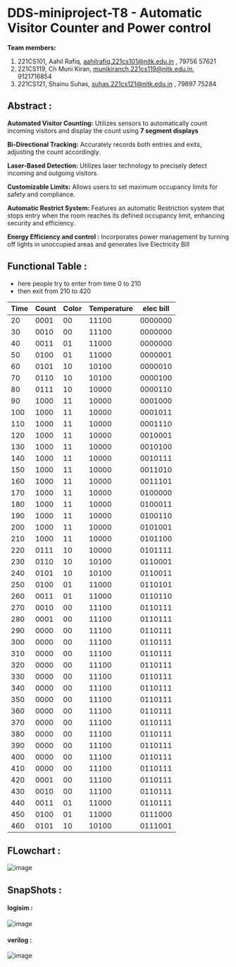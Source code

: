 # DDS-miniproject-T8 - Automatic Visitor Counter and Power control

**Team members:**

1. 221CS101, Aahil Rafiq, <aahilrafiq.221cs101@nitk.edu.in> , 79756 57621
1. 221CS119, Ch Muni Kiran, <munikiranch.221cs119@nitk.edu.in>, 9121716854
1. 221CS121, Shainu Suhas, <suhas.221cs121@nitk.edu.in> , 79897 75284

## Abstract :

**Automated Visitor Counting:** Utilizes sensors to automatically count incoming visitors and display the count using **7 segment displays**

**Bi-Directional Tracking:** Accurately records both entries and exits, adjusting the count accordingly.

**Laser-Based Detection:** Utilizes laser technology to precisely detect incoming and outgoing visitors.

**Customizable Limits:** Allows users to set maximum occupancy limits for safety and compliance.

**Automatic Restrict System:** Features an automatic Restriction system that stops entry when the room reaches its defined occupancy limit, enhancing security and efficiency.

**Energy Efficiency and control :** Incorporates power management by turning off lights in unoccupied areas and generates live Electricity Bill

## Functional Table :

* here people try to enter from time 0 to 210
* then exit from 210 to 420

| Time | Count | Color | Temperature | elec bill |
|------|-------|-------|-------------|-----------|
| 20   | 0001  | 00    | 11100       | 0000000   |
| 30   | 0010  | 00    | 11100       | 0000000   |
| 40   | 0011  | 01    | 11000       | 0000000   |
| 50   | 0100  | 01    | 11000       | 0000001   |
| 60   | 0101  | 10    | 10100       | 0000010   |
| 70   | 0110  | 10    | 10100       | 0000100   |
| 80   | 0111  | 10    | 10000       | 0000110   |
| 90   | 1000  | 11    | 10000       | 0001000   |
| 100  | 1000  | 11    | 10000       | 0001011   |
| 110  | 1000  | 11    | 10000       | 0001110   |
| 120  | 1000  | 11    | 10000       | 0010001   |
| 130  | 1000  | 11    | 10000       | 0010100   |
| 140  | 1000  | 11    | 10000       | 0010111   |
| 150  | 1000  | 11    | 10000       | 0011010   |
| 160  | 1000  | 11    | 10000       | 0011101   |
| 170  | 1000  | 11    | 10000       | 0100000   |
| 180  | 1000  | 11    | 10000       | 0100011   |
| 190  | 1000  | 11    | 10000       | 0100110   |
| 200  | 1000  | 11    | 10000       | 0101001   |
| 210  | 1000  | 11    | 10000       | 0101100   |
| 220  | 0111  | 10    | 10000       | 0101111   |
| 230  | 0110  | 10    | 10100       | 0110001   |
| 240  | 0101  | 10    | 10100       | 0110011   |
| 250  | 0100  | 01    | 11000       | 0110101   |
| 260  | 0011  | 01    | 11000       | 0110110   |
| 270  | 0010  | 00    | 11100       | 0110111   |
| 280  | 0001  | 00    | 11100       | 0110111   |
| 290  | 0000  | 00    | 11100       | 0110111   |
| 300  | 0000  | 00    | 11100       | 0110111   |
| 310  | 0000  | 00    | 11100       | 0110111   |
| 320  | 0000  | 00    | 11100       | 0110111   |
| 330  | 0000  | 00    | 11100       | 0110111   |
| 340  | 0000  | 00    | 11100       | 0110111   |
| 350  | 0000  | 00    | 11100       | 0110111   |
| 360  | 0000  | 00    | 11100       | 0110111   |
| 370  | 0000  | 00    | 11100       | 0110111   |
| 380  | 0000  | 00    | 11100       | 0110111   |
| 390  | 0000  | 00    | 11100       | 0110111   |
| 400  | 0000  | 00    | 11100       | 0110111   |
| 410  | 0000  | 00    | 11100       | 0110111   |
| 420  | 0001  | 00    | 11100       | 0110111   |
| 430  | 0010  | 00    | 11100       | 0110111   |
| 440  | 0011  | 01    | 11000       | 0110111   |
| 450  | 0100  | 01    | 11000       | 0111000   |
| 460  | 0101  | 10    | 10100       | 0111001   |

## FLowchart :
![image](https://github.com/AahilRafiq/DDS-miniproject-T8/assets/128609469/30cff0ae-33ea-42be-ba07-bf27485155bf)

## SnapShots :
#### logisim :
![image](https://github.com/AahilRafiq/DDS-miniproject-T8/assets/128609469/e9c70417-18e0-4774-b6be-291f509159cc)
#### verilog :
![image](https://github.com/AahilRafiq/DDS-miniproject-T8/assets/128609469/45a53663-65d2-4c12-ad7a-3ea4e81f3aa4)


